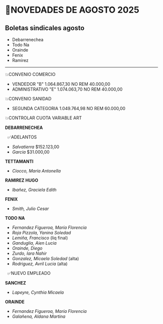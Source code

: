 # 📌NOVEDADES DE AGOSTO 2025

## Boletas sindicales agosto
- Debarrenechea
- Todo Na
- Orainde
- Fenix
- Ramirez


--- 



💥CONVENIO COMERCIO

- VENDEDOR "B" 1.064.867,30 NO REM 40.000,00
- ADMINISTRATIVO "E" 1.074.063,70 NO REM 40.000,00

💥CONVENIO SANIDAD

- SEGUNDA CATEGORIA 1.049.764,98 NO REM 60.000,00

💥CONTROLAR CUOTA VARIABLE ART



**DEBARRENECHEA**	

&nbsp;	✅ADELANTOS

- *Salvatierra* $152.123,00
- *Garcia* $31.000,00

**TETTAMANTI**

- *Ciocco, María Antonella*

**RAMIREZ HUGO**

- *Ibañez, Graciela Edith*

**FENIX**

- *Smith, Julio Cesar*

**TODO NA**

- *Fernandez Figueroa, María Florencia*
- *Roja Pizzola, Yanina Soledad*
- *Lemiña, Francisco* (liq final)
- *Ganduglia, Aien Lucia*
- *Orainde, Diego*
- *Zurdo, Iara Nahir*
- *Gonzalez, Micaela Soledad* (alta)
- *Rodriguez, Avril Lucia* (alta)

&nbsp;	✅NUEVO EMPLEADO

**SANCHEZ**

- *Lapeyre, Cynthia Micaela*

**ORAINDE**

- *Fernandez Figueroa, María Florencia*
- *Galañena, Aldana Martina*






